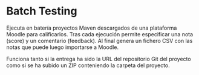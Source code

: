 # Batch Testing

Ejecuta en batería proyectos Maven descargados de una plataforma Moodle para calificarlos. Tras cada ejecución permite especificar una nota (score) y un comentario (feedback). Al final genera un fichero CSV con las notas que puede luego importarse a Moodle.

Funciona tanto si la entrega ha sido la URL del repositorio Git del proyecto como si se ha subido un ZIP conteniendo la carpeta del proyecto.
